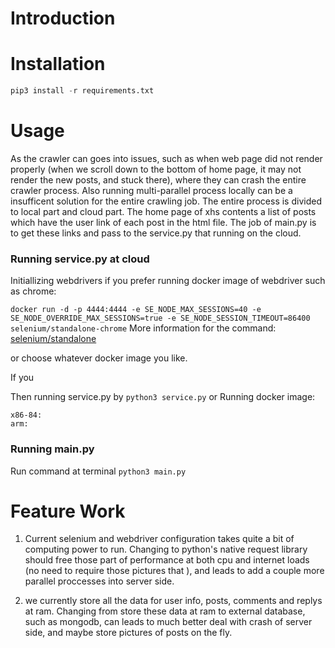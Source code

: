 # Introduction


# Installation

```python
pip3 install -r requirements.txt
```

# Usage
As the crawler can goes into issues, such as when web page did not render properly (when we scroll down to the bottom of home page, it may not render the new posts, and stuck there), where they can crash the entire crawler process. Also running multi-parallel process locally can be a insufficent solution for the entire crawling job. The entire process is divided to local part and cloud part.
The home page of xhs contents a list of posts which have the user link of each post in the html file. The job of main.py is to get these links and pass to the service.py that running on the cloud.

### Running service.py at cloud
Initiallizing webdrivers if you prefer running docker image of webdriver such as chrome:

```docker run -d -p 4444:4444 -e SE_NODE_MAX_SESSIONS=40 -e SE_NODE_OVERRIDE_MAX_SESSIONS=true -e SE_NODE_SESSION_TIMEOUT=86400 selenium/standalone-chrome```
More information for the command: [selenium/standalone](https://hub.docker.com/r/selenium/standalone-chrome)

or choose whatever docker image you like.

If you

Then running service.py by
```python3 service.py```
or Running docker image:
```
x86-84:
arm: 
```

### Running main.py
Run command at terminal
```python3 main.py```

# Feature Work
1. Current selenium and webdriver configuration takes quite a bit of computing power to run. Changing to python's native request library should free those part of performance at both cpu and internet loads (no need to require those pictures that ), and leads to add a couple more parallel proccesses into server side.

2. we currently store all the data for user info, posts, comments and replys at ram. Changing from store these data at ram to external database, such as mongodb, can leads to much better deal with crash of server side, and maybe store pictures of posts on the fly.
